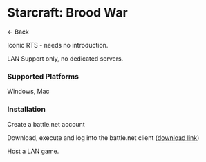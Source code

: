 # Starcraft: Brood War
<a href="javascript:history.back()" style="text-decoration: none; color: black;">&#8592; Back</a>


Iconic RTS - needs no introduction.

LAN Support only, no dedicated servers.

### Supported Platforms
Windows, Mac

### Installation
Create a battle.net account

Download, execute and log into the battle.net client ([download link](https://download.battle.net/en-us/desktop))

Host a LAN game.
